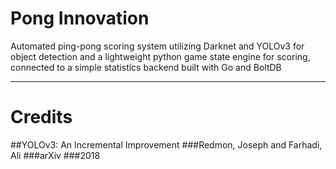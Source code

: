 # Pong Innovation
Automated ping-pong scoring system utilizing Darknet and YOLOv3 for object detection and a lightweight python game state engine for scoring, connected to a simple statistics backend built with Go and BoltDB

---
# Credits
##YOLOv3: An Incremental Improvement
###Redmon, Joseph and Farhadi, Ali
###arXiv
###2018

